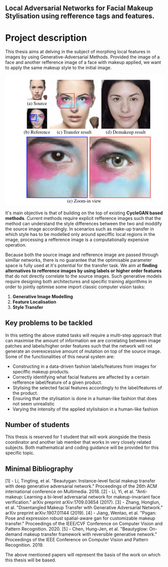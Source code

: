 ## Local Adversarial Networks for Facial Makeup Stylisation using refference tags and features.

# Project description

This thesis aims at delving in the subject of morphing local features in images by using Generative-Adversarial Methods. Provided the image of a face and another refference image of a face with makeup applied, we want to apply the same makeup style to the initial image.

![image](https://github.com/TeodorPoncu/makeup-stylisation-gans/blob/gh-pages/LSDGAN.png)

It's main objective is that of building on the top of existing **CycleGAN based methods**. Current methods require explicit refference images such that the method can understand the style differences between the two and moddify the source image accordingly. In scenarios such as make-up transfer in which style has to be modelled only around speciffic local regions in the image, processing a refference image is a computationally expensive operation.

Because both the source image and refference image are passed through simillar networks, there is no guarantee that the optimisable parameter space is fully used at it's potential for the transfer task.  We aim at **finding alternatives to refference images by using labels or higher order features** that do not directly correlate to the source images. Such generative models require designing both architectures and specific training algorithms in order to jointly optimise some import classic computer vision tasks:
 
1. **Generative Image Modelling**
2. **Feature Localisation**
3. **Style Transfer**

## Key problems to be tackled

In this setting the above stated tasks will require a multi-step approach that can maximise the amount of information we are correlating between image patches and labels/higher order features such that the network will not generate an overexcessive amount of mutation on top of the source image. Some of the functionalities of this neural system are:

- Constructing in a data-driven fashion labels/features from images for speciffic makeup products.
- Correctly identifying what facial features are affected by a certain refference label/feature of a given product.
- Stylising the selected facial features accordingly to the label/features of the product.
- Ensuring that the stylisation is done in a human-like fashion that does not seem unrealistic
- Varying the intensity of the applied stylisitaion in a human-like fashion

## Number of students

This thesis is reserved for 1 student that will work alongside the thesis coordinator and another lab member that works in very closely related subjects. Both mathematical and coding guidance will be provided for this specific topic.

## Minimal Bibliography

[1] - Li, Tingting, et al. "Beautygan: Instance-level facial makeup transfer with deep generative adversarial network." Proceedings of the 26th ACM international conference on Multimedia. 2018.
[2] - Li, Yi, et al. "Anti-makeup: Learning a bi-level adversarial network for makeup-invariant face verification." arXiv preprint arXiv:1709.03654 (2017).
[3] - Zhang, Honglun, et al. "Disentangled Makeup Transfer with Generative Adversarial Network." arXiv preprint arXiv:1907.01144 (2019).
[4] - Jiang, Wentao, et al. "Psgan: Pose and expression robust spatial-aware gan for customizable makeup transfer." Proceedings of the IEEE/CVF Conference on Computer Vision and Pattern Recognition. 2020.
[5] - Chen, Hung-Jen, et al. "Beautyglow: On-demand makeup transfer framework with reversible generative network." Proceedings of the IEEE Conference on Computer Vision and Pattern Recognition. 2019.

The above mentioned papers will represent the basis of the work on which this thesis will be based.
